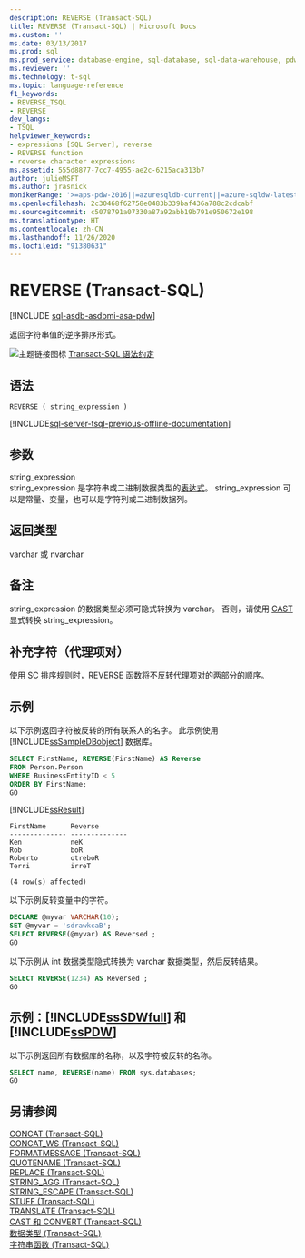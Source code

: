 ```yaml
---
description: REVERSE (Transact-SQL)
title: REVERSE (Transact-SQL) | Microsoft Docs
ms.custom: ''
ms.date: 03/13/2017
ms.prod: sql
ms.prod_service: database-engine, sql-database, sql-data-warehouse, pdw
ms.reviewer: ''
ms.technology: t-sql
ms.topic: language-reference
f1_keywords:
- REVERSE_TSQL
- REVERSE
dev_langs:
- TSQL
helpviewer_keywords:
- expressions [SQL Server], reverse
- REVERSE function
- reverse character expressions
ms.assetid: 555d8877-7cc7-4955-ae2c-6215aca313b7
author: julieMSFT
ms.author: jrasnick
monikerRange: '>=aps-pdw-2016||=azuresqldb-current||=azure-sqldw-latest||>=sql-server-2016||=sqlallproducts-allversions||>=sql-server-linux-2017||=azuresqldb-mi-current'
ms.openlocfilehash: 2c30468f62758e0483b339baf436a788c2cdcabf
ms.sourcegitcommit: c5078791a07330a87a92abb19b791e950672e198
ms.translationtype: HT
ms.contentlocale: zh-CN
ms.lasthandoff: 11/26/2020
ms.locfileid: "91380631"
---
```

# <a name="reverse-transact-sql"></a>REVERSE (Transact-SQL)
[!INCLUDE [sql-asdb-asdbmi-asa-pdw](../../includes/applies-to-version/sql-asdb-asdbmi-asa-pdw.md)]

  返回字符串值的逆序排序形式。  
  
 ![主题链接图标](../../database-engine/configure-windows/media/topic-link.gif "“主题链接”图标") [Transact-SQL 语法约定](../../t-sql/language-elements/transact-sql-syntax-conventions-transact-sql.md)  
  
## <a name="syntax"></a>语法  
  
```syntaxsql  
REVERSE ( string_expression )  
```  
  
[!INCLUDE[sql-server-tsql-previous-offline-documentation](../../includes/sql-server-tsql-previous-offline-documentation.md)]

## <a name="arguments"></a>参数
 string_expression  
 string_expression 是字符串或二进制数据类型的[表达式](../../t-sql/language-elements/expressions-transact-sql.md)。 string_expression 可以是常量、变量，也可以是字符列或二进制数据列。  
  
## <a name="return-types"></a>返回类型  
 varchar 或 nvarchar  
  
## <a name="remarks"></a>备注  
 string_expression 的数据类型必须可隐式转换为 varchar。 否则，请使用 [CAST](../../t-sql/functions/cast-and-convert-transact-sql.md) 显式转换 string_expression。  
  
## <a name="supplementary-characters-surrogate-pairs"></a>补充字符（代理项对）  
 使用 SC 排序规则时，REVERSE 函数将不反转代理项对的两部分的顺序。  
  
## <a name="examples"></a>示例  
 以下示例返回字符被反转的所有联系人的名字。 此示例使用 [!INCLUDE[ssSampleDBobject](../../includes/sssampledbobject-md.md)] 数据库。  
  
```sql  
SELECT FirstName, REVERSE(FirstName) AS Reverse  
FROM Person.Person  
WHERE BusinessEntityID < 5  
ORDER BY FirstName;  
GO  
```  
  
 [!INCLUDE[ssResult](../../includes/ssresult-md.md)]  
  
 ```
FirstName      Reverse
-------------- --------------
Ken            neK
Rob            boR
Roberto        otreboR
Terri          irreT

(4 row(s) affected)
```  
  
 以下示例反转变量中的字符。  
  
```sql
DECLARE @myvar VARCHAR(10);  
SET @myvar = 'sdrawkcaB';  
SELECT REVERSE(@myvar) AS Reversed ;  
GO  
```  
  
 以下示例从 int 数据类型隐式转换为 varchar 数据类型，然后反转结果。  
  
```sql
SELECT REVERSE(1234) AS Reversed ;  
GO  
```  
  
## <a name="examples-sssdwfull-and-sspdw"></a>示例：[!INCLUDE[ssSDWfull](../../includes/sssdwfull-md.md)] 和 [!INCLUDE[ssPDW](../../includes/sspdw-md.md)]  
 以下示例返回所有数据库的名称，以及字符被反转的名称。  
  
```sql
SELECT name, REVERSE(name) FROM sys.databases;  
GO  
```  
  
## <a name="see-also"></a>另请参阅  
 [CONCAT (Transact-SQL)](../../t-sql/functions/concat-transact-sql.md)  
 [CONCAT_WS (Transact-SQL)](../../t-sql/functions/concat-ws-transact-sql.md)  
 [FORMATMESSAGE (Transact-SQL)](../../t-sql/functions/formatmessage-transact-sql.md)  
 [QUOTENAME (Transact-SQL)](../../t-sql/functions/quotename-transact-sql.md)  
 [REPLACE (Transact-SQL)](../../t-sql/functions/replace-transact-sql.md)  
 [STRING_AGG (Transact-SQL)](../../t-sql/functions/string-agg-transact-sql.md)  
 [STRING_ESCAPE (Transact-SQL)](../../t-sql/functions/string-escape-transact-sql.md)  
 [STUFF (Transact-SQL)](../../t-sql/functions/stuff-transact-sql.md)  
 [TRANSLATE (Transact-SQL)](../../t-sql/functions/translate-transact-sql.md)  
 [CAST 和 CONVERT (Transact-SQL)](../../t-sql/functions/cast-and-convert-transact-sql.md)   
 [数据类型 (Transact-SQL)](../../t-sql/data-types/data-types-transact-sql.md)   
 [字符串函数 (Transact-SQL)](../../t-sql/functions/string-functions-transact-sql.md)  
  
  


